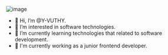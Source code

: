 ![image](https://github.com/Y-VUTHY/Y-VUTHY/assets/110651648/120285cd-b79a-44bd-8afb-0562b250717a)

- 👋 Hi, I’m @Y-VUTHY.
- 👀 I’m interested in software technologies.
- 🌱 I’m currently learning technologies that related to software development. 
- 💞️ I'm currently working as a junior frontend developer.
